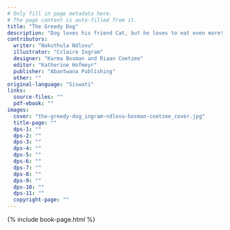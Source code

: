 ```yaml
---
# Only fill in page metadata here.
# The page content is auto-filled from it.
title: "The Greedy Dog"
description: "Dog loves his friend Cat, but he loves to eat even more! How long will Cat put up with her greedy friend before something goes wrong?"
contributors:
  writer: "Nokuthula Ndlovu"
  illustrator: "Cclaire Ingram"
  designer: "Karma Bosman and Riaan Coetzee"
  editor: "Katherine Hofmeyr"
  publisher: "Abantwana Publishing"
  other: ""
original-language: "Siswati"
links:
  source-files: ""
  pdf-ebook: ""
images:
  cover: "the-greedy-dog_ingram-ndlovu-bosman-coetzee_cover.jpg"
  title-page: ""
  dps-1: ""
  dps-2: ""
  dps-3: ""
  dps-4: ""
  dps-5: ""
  dps-6: ""
  dps-7: ""
  dps-8: ""
  dps-9: ""
  dps-10: ""
  dps-11: ""
  copyright-page: ""
---
```


{% include book-page.html %}



